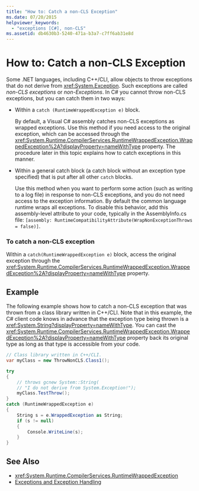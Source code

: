 ```yaml
---
title: "How to: Catch a non-CLS Exception"
ms.date: 07/20/2015
helpviewer_keywords: 
  - "exceptions [C#], non-CLS"
ms.assetid: db4630b3-5240-471a-b3a7-c7ff6ab31e8d
---
```

# How to: Catch a non-CLS Exception
Some .NET languages, including C++/CLI, allow objects to throw exceptions that do not derive from <xref:System.Exception>. Such exceptions are called *non-CLS exceptions* or *non-Exceptions*. In C# you cannot throw non-CLS exceptions, but you can catch them in two ways:  
  
-   Within a `catch (RuntimeWrappedException e)` block.
  
     By default, a Visual C# assembly catches non-CLS exceptions as wrapped exceptions. Use this method if you need access to the original exception, which can be accessed through the <xref:System.Runtime.CompilerServices.RuntimeWrappedException.WrappedException%2A?displayProperty=nameWithType> property. The procedure later in this topic explains how to catch exceptions in this manner.  
  
-   Within a general catch block (a catch block without an exception type specified) that is put after all other `catch` blocks.
  
     Use this method when you want to perform some action (such as writing to a log file) in response to non-CLS exceptions, and you do not need access to the exception information. By default the common language runtime wraps all exceptions. To disable this behavior, add this assembly-level attribute to your code, typically in the AssemblyInfo.cs file: `[assembly: RuntimeCompatibilityAttribute(WrapNonExceptionThrows = false)]`.  
  
### To catch a non-CLS exception  
  
Within a `catch(RuntimeWrappedException e)` block, access the original exception through the <xref:System.Runtime.CompilerServices.RuntimeWrappedException.WrappedException%2A?displayProperty=nameWithType> property.  
  
## Example  
 The following example shows how to catch a non-CLS exception that was thrown from a class library written in C++/CLI. Note that in this example, the C# client code knows in advance that the exception type being thrown is a <xref:System.String?displayProperty=nameWithType>. You can cast the <xref:System.Runtime.CompilerServices.RuntimeWrappedException.WrappedException%2A?displayProperty=nameWithType> property back its original type as long as that type is accessible from your code.  
  
```csharp
// Class library written in C++/CLI.
var myClass = new ThrowNonCLS.Class1();

try
{
    // throws gcnew System::String(  
    // "I do not derive from System.Exception!");  
    myClass.TestThrow();
}
catch (RuntimeWrappedException e)
{
    String s = e.WrappedException as String;
    if (s != null)
    {
        Console.WriteLine(s);
    }
}
```  
  
## See Also

- <xref:System.Runtime.CompilerServices.RuntimeWrappedException>  
- [Exceptions and Exception Handling](../../../csharp/programming-guide/exceptions/index.md)
